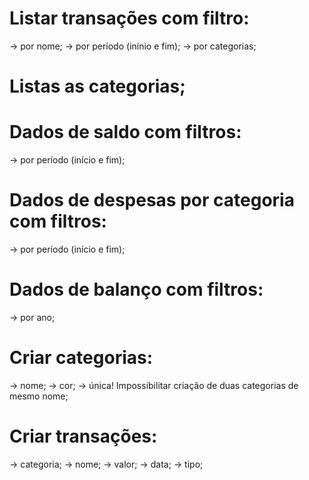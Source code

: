 # Listar transações com filtro:
  -> por nome;
  -> por período (inínio e fim);
  -> por categorias;

# Listas as categorias;

# Dados de saldo com filtros:
  -> por período (início e fim);

# Dados de despesas por categoria com filtros:
  -> por período (início e fim);

# Dados de balanço com filtros:
  -> por ano;

# Criar categorias:
  -> nome;
  -> cor;
  -> única! Impossibilitar criação de duas categorias de mesmo nome;

# Criar transações:
  -> categoria;
  -> nome;
  -> valor;
  -> data;
  -> tipo;